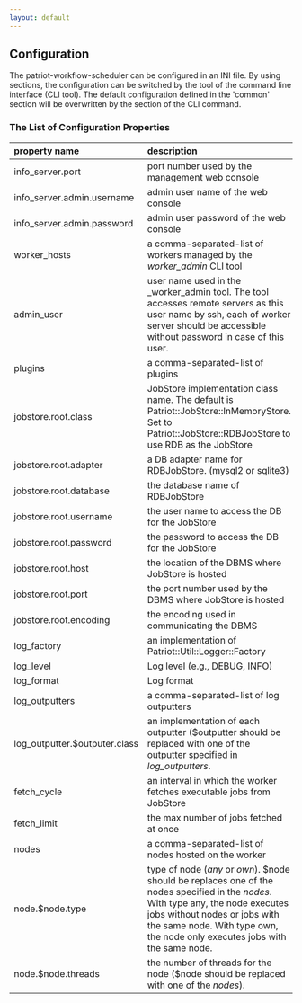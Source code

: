 ```yaml
---
layout: default
---
```

## Configuration

The patriot-workflow-scheduler can be configured in an INI file.
By using sections, the configuration can be switched by the tool of the command line interface (CLI tool).
The default configuration defined in the 'common' section will be overwritten by the section of the CLI command.

### The List of Configuration Properties

| property name | description |
| :------------ | :---------- |
| info_server.port | port number used by the management web console |
| info_server.admin.username | admin user name of the web console|
| info_server.admin.password | admin user password of the web console |
| worker_hosts | a comma-separated-list of workers managed by the _worker_admin_ CLI tool |
| admin_user | user name used in the _worker_admin tool. The tool accesses remote servers as this user name by ssh, each of worker server should be accessible without password in case of this user.  |
| plugins | a comma-separated-list of plugins|
| jobstore.root.class | JobStore implementation class name. The default is Patriot::JobStore::InMemoryStore. Set to Patriot::JobStore::RDBJobStore to use RDB as the JobStore |
| jobstore.root.adapter | a DB adapter name for RDBJobStore. (mysql2 or sqlite3) |
| jobstore.root.database | the database name of RDBJobStore |
| jobstore.root.username | the user name to access the DB for the JobStore|
| jobstore.root.password | the password to access the DB for the JobStore|
| jobstore.root.host | the location of the DBMS where JobStore is hosted |
| jobstore.root.port | the port number used by the DBMS where JobStore is hosted |
| jobstore.root.encoding | the encoding used in communicating the DBMS |
| log_factory | an implementation of Patriot::Util::Logger::Factory |
| log_level   | Log level (e.g., DEBUG, INFO)|
| log_format  | Log format  |
| log_outputters | a comma-separated-list of log outputters |
| log_outputter.$outputer.class | an implementation of each outputter ($outputter should be replaced with one of the outputter specified in _log_outputters_. |
| fetch_cycle | an interval in which the worker fetches executable jobs from JobStore | 
| fetch_limit | the max number of jobs fetched at once|
| nodes | a comma-separated-list of nodes hosted on the worker |
| node.$node.type | type of node (_any_ or _own_). $node should be replaces one of the nodes specified in the _nodes_. With type any, the node executes jobs without nodes or jobs with the same node. With type own, the node only executes jobs with the same node. |
| node.$node.threads | the number of threads for the node ($node should be replaced with one of the _nodes_). |

